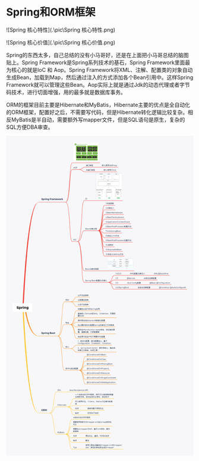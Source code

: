 # 																	Spring和ORM框架

![Spring 核心特性](.\pic\Spring 核心特性.png)

![Spring 核心价值](.\pic\Spring 核心价值.png)



Spring的东西太多，自己总结的没有小马哥好，还是在上面把小马哥总结的脑图贴上。Spring Framework是Spring系列技术的基石，Spring Framework里面最为核心的就是IoC 和 Aop。Spring Framework将XML、注解、配置类的对象自动生成Bean，加载到Map，然后通过注入的方式添加各个Bean引用中。这样Spring Framework就可以管理这些Bean。Aop实际上就是通过Jdk的动态代理或者字节码技术，进行切面增强，用的最多就是数据库事务。

ORM的框架目前主要是Hibernate和MyBatis，Hibernate主要的优点是全自动化的ORM框架，配置好之后，不需要写代码，但是Hibernate转化逻辑比较复杂。相反MyBatis是半自动，需要额外写mapper文件，但是SQL语句是原生，复杂的SQL方便DBA审查。

![Spring](.\pic\Spring.png)